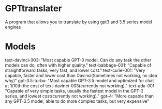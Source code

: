 # GPTtranslater
A program that allows you to translate by using gpt3 and 3.5 series model engines
# Models
text-davinci-003: "Most capable GPT-3 model. Can do any task the other models can do, often with higher quality."
text-babbage-001: "Capable of straightforward tasks, very fast, and lower cost."
text-curie-001: "Very capable, faster and lower cost than Davinci(Sometimes not working, no idea why)"
gpt-3.5-turbo: "Most capable GPT-3.5 model and optimized for chat at 1/10th the cost of text-davinci-003(currently not working)."
text-ada-001: "Capable of very simple tasks, usually the fastest model in the GPT-3 series, and lowest cost(currently not working)."
gpt-4: "More capable than any GPT-3.5 model, able to do more complex tasks, but very expensive"
